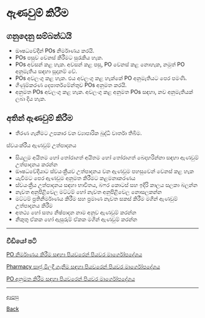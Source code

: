 # ඇණවුම් කිරීම
## ගනුදෙනු සම්බන්ධයි
* ඖෂධවේදීන් POs නිර්මාණය කරයි.
* POs පසුව වෙනස් කිරීමට සුරැකිය හැක.
* POs අවසන් කළ හැක. අවසන් කළ පසු, PO වෙනස් කළ නොහැක, නමුත් PO අනුමැතිය සඳහා සූදානම් වේ.
* POs අවලංගු කළ හැක. එය අවලංගු කළ හැක්කේ PO අනුමැතියට පෙර පමණි.
* ගිණුම්කරණ දෙපාර්තමේන්තුව POs අනුමත කරයි.
* අනුමත POs අවලංගු කළ හැක. අවලංගු කළ අනුමත POs සඳහා, නව අනුමැතියක් ලබා දිය හැක.

## අතින් ඇණවුම් කිරීම
* තීරණ ගැනීමට උපකාර වන ව්‍යාපාරික බුද්ධි වාර්තා තිබීම.

ස්වයංක්රීය ඇණවුම් උත්පාදනය
* සියලුම අයිතම හෝ තෝරාගත් අයිතම හෝ තෝරාගත් බෙදාහරින්නා සඳහා ඇණවුම් උත්පාදනය කරන්න
* ඖෂධවේදියාට ස්වයංක්‍රීයව උත්පාදනය වන ඇණවුම පහසුවෙන් වෙනස් කළ හැක
* යැවීමට පෙර ඇණවුම අනුමත කිරීමට කළමනාකරණය
* ස්වයංක්‍රීය උත්පාදනය සඳහා භාවිතය, බෆර කොටස් සහ ඉදිරි කාලය සලකා බලන්න
* නැවත අනුපිළිවෙල මට්ටම් හෝ නැවත අනුපිළිවෙල නොසලකන්න
* මට්ටම් ප්‍රතිනිර්මාණය කිරීම සහ ප්‍රමාණ නැවත සකස් කිරීම මගින් ඇණවුම් උත්පාදනය කිරීම
* අතථ්‍ය හෝ සත්‍ය නිෂ්පාදන නාම අනුව ඇණවුම් කරන්න
* නිකුතු ඒකක හෝ ඇසුරුම් ඒකක මගින් ඇණවුම් කරන්න


***

### වීඩියෝ පටි

[PO නිර්මාණය කිරීම සඳහා පියවරෙන් පියවර මාර්ගෝපදේශය](https://youtu.be/WKff8IeH-W8?si=h6xLNGR4D3_AUa_l)

[Pharmacy සෘජු මිලදී ගැනීම සඳහා පියවරෙන් පියවර මාර්ගෝපදේශය](https://youtu.be/4Xclh71ODbw?si=37KeLvwyZiP70snH)

[PO අනුමත කිරීම සඳහා පියවරෙන් පියවර මාර්ගෝපදේශය](https://youtu.be/6aOZvFJVKC8?si=XTiwQUApLQ9H4ZpW)

***


[ආපසු](https://github.com/hmislk/hmis/wiki/%E0%B7%86%E0%B7%8F%E0%B6%B8%E0%B7%83%E0%B7%92%E0%B6%BA)




[Back](https://github.com/hmislk/hmis/wiki)

